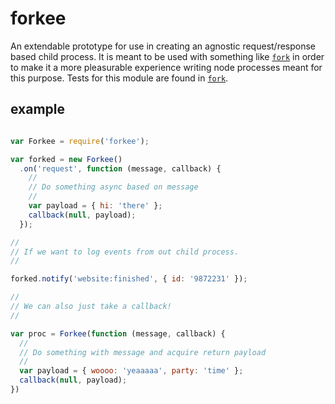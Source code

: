 # forkee

An extendable prototype for use in creating an agnostic request/response based
child process. It is meant to be used with something like [`fork`][fork] in
order to make it a more pleasurable experience writing node processes meant for
this purpose. Tests for this module are found in [`fork`][fork].

## example

```js

var Forkee = require('forkee');

var forked = new Forkee()
  .on('request', function (message, callback) {
    //
    // Do something async based on message
    //
    var payload = { hi: 'there' };
    callback(null, payload);
  });

//
// If we want to log events from out child process.
//

forked.notify('website:finished', { id: '9872231' });

//
// We can also just take a callback!
//

var proc = Forkee(function (message, callback) {
  //
  // Do something with message and acquire return payload
  //
  var payload = { woooo: 'yeaaaaa', party: 'time' };
  callback(null, payload);
})
```

[fork]: https://github.com/jcrugzz/fork
